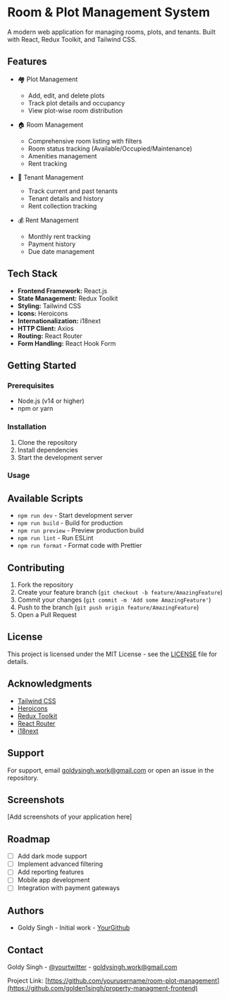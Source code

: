 # Room & Plot Management System

A modern web application for managing rooms, plots, and tenants. Built with React, Redux Toolkit, and Tailwind CSS.

## Features

- 🏘️ Plot Management
  - Add, edit, and delete plots
  - Track plot details and occupancy
  - View plot-wise room distribution

- 🏠 Room Management
  - Comprehensive room listing with filters
  - Room status tracking (Available/Occupied/Maintenance)
  - Amenities management
  - Rent tracking

- 👥 Tenant Management
  - Track current and past tenants
  - Tenant details and history
  - Rent collection tracking

- 💰 Rent Management
  - Monthly rent tracking
  - Payment history
  - Due date management

## Tech Stack

- **Frontend Framework:** React.js
- **State Management:** Redux Toolkit
- **Styling:** Tailwind CSS
- **Icons:** Heroicons
- **Internationalization:** i18next
- **HTTP Client:** Axios
- **Routing:** React Router
- **Form Handling:** React Hook Form

## Getting Started

### Prerequisites

- Node.js (v14 or higher)
- npm or yarn

### Installation

1. Clone the repository
2. Install dependencies
3. Start the development server

### Usage

## Available Scripts

- `npm run dev` - Start development server
- `npm run build` - Build for production
- `npm run preview` - Preview production build
- `npm run lint` - Run ESLint
- `npm run format` - Format code with Prettier

## Contributing

1. Fork the repository
2. Create your feature branch (`git checkout -b feature/AmazingFeature`)
3. Commit your changes (`git commit -m 'Add some AmazingFeature'`)
4. Push to the branch (`git push origin feature/AmazingFeature`)
5. Open a Pull Request

## License

This project is licensed under the MIT License - see the [LICENSE](LICENSE) file for details.

## Acknowledgments

- [Tailwind CSS](https://tailwindcss.com/)
- [Heroicons](https://heroicons.com/)
- [Redux Toolkit](https://redux-toolkit.js.org/)
- [React Router](https://reactrouter.com/)
- [i18next](https://www.i18next.com/)

## Support

For support, email goldysingh.work@gmail.com or open an issue in the repository.

## Screenshots

[Add screenshots of your application here]

## Roadmap

- [ ] Add dark mode support
- [ ] Implement advanced filtering
- [ ] Add reporting features
- [ ] Mobile app development
- [ ] Integration with payment gateways

## Authors

- Goldy Singh - Initial work - [YourGithub](https://github.com/golden1singh)

## Contact

Goldy Singh - [@yourtwitter](https://twitter.com/yourtwitter) - goldysingh.work@gmail.com

Project Link: [https://github.com/yourusername/room-plot-management](https://github.com/golden1singh/property-managment-frontend)

